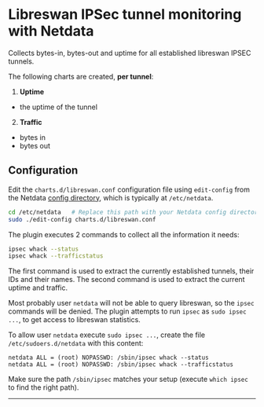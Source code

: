 <!--
title: "Libreswan IPSec tunnel monitoring with Netdata"
custom_edit_url: "https://github.com/netdata/netdata/edit/master/collectors/charts.d.plugin/libreswan/README.md"
sidebar_label: "Libreswan IPSec tunnels"
learn_status: "Published"
learn_topic_type: "References"
learn_rel_path: "Collectors References/Networking"
-->

# Libreswan IPSec tunnel monitoring with Netdata

Collects bytes-in, bytes-out and uptime for all established libreswan IPSEC tunnels.

The following charts are created, **per tunnel**:

1.  **Uptime**

-   the uptime of the tunnel

2.  **Traffic**

-   bytes in
-   bytes out

## Configuration

Edit the `charts.d/libreswan.conf` configuration file using `edit-config` from the Netdata [config
directory](/docs/configure/nodes.md), which is typically at `/etc/netdata`.

```bash
cd /etc/netdata   # Replace this path with your Netdata config directory, if different
sudo ./edit-config charts.d/libreswan.conf
```

The plugin executes 2 commands to collect all the information it needs:

```sh
ipsec whack --status
ipsec whack --trafficstatus
```

The first command is used to extract the currently established tunnels, their IDs and their names.
The second command is used to extract the current uptime and traffic.

Most probably user `netdata` will not be able to query libreswan, so the `ipsec` commands will be denied.
The plugin attempts to run `ipsec` as `sudo ipsec ...`, to get access to libreswan statistics.

To allow user `netdata` execute `sudo ipsec ...`, create the file `/etc/sudoers.d/netdata` with this content:

```
netdata ALL = (root) NOPASSWD: /sbin/ipsec whack --status
netdata ALL = (root) NOPASSWD: /sbin/ipsec whack --trafficstatus
```

Make sure the path `/sbin/ipsec` matches your setup (execute `which ipsec` to find the right path).

---


